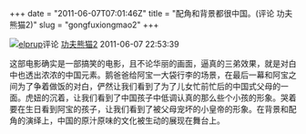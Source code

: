 +++
date = "2011-06-07T07:01:46Z"
title = "配角和背景都很中国。(评论 功夫熊猫2)"
slug = "gongfuxiongmao2"
+++

[![](https://img3.doubanio.com/icon/u1224223-2.jpg)](https://www.douban.com/people/elprup/)[elprup](https://www.douban.com/people/elprup/)评论 [功夫熊猫2](https://movie.douban.com/subject/3233635/) 2011-06-07 22:53:39

这部电影确实是一部搞笑的电影，且不论华丽的画面，逼真的三弟效果，就是对白中也透出浓浓的中国元素。鹅爸爸给阿宝一大袋行李的场景，在最后一幕和阿宝之间为了争着做饭的对白，俨然让我们看到了为了儿女忙前忙后的中国式父母的一面。虎妞的沉着，让我们看到了中国孩子中低调认真的那么些个小孩的形象。哭着要在生日看到阿宝的孩子，让我们看到了被父母宠坏的小皇帝的形象。在背景和配角的演绎上，中国的原汁原味的文化被生动的展现在舞台上。

